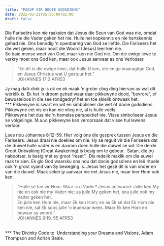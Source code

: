 ```yaml
---
title: "PASOP VIR DOOIE GODSDIENS"
date: 2022-03-21T05:56:00+02:00
draft: false
---
```

<html>
 <head></head>
 <body>
  <p>Die Fariseërs kon nie raaksien dat Jesus die Seun van God was nie, omdat hulle nie die Vader geken het nie. Hulle het kopkennis en nie hartskennis gehad nie. Ons benodig ‘n openbaring van God se liefde. Die Fariseërs het die wet geken, maar nooit die Woord (Jesus) leer ken nie.&nbsp;<br>So baie mense weet van God, maar ken nie God nie. Om die ewige lewe te verkry moet ons God ken, maar ook Jesus aanvaar as ons Verlosser.</p>
  <blockquote>
   <p>“En dit is die ewige lewe, dat hulle U ken, die enige waaragtige God, en Jesus Christus wat U gestuur het.”<br>‭‭JOHANNES‬ ‭17:3‬ ‭AFR53‬‬</p>
  </blockquote>
  <p>Jy mag dalk dink jy is ok en ek maak ‘n groter ding ding hiervan as wat dit werklik is. Ek het ‘n droom gehad waar daar pikkewyne dood, “bevrore”, of bewusteloos in die see rondgedryf het en toe skielik ontwaak het.&nbsp;<br>*** Pikkewyne is swart en wit en simboliseer die wet of dooie godsdiens. Pikkewyne eet vis en kan nie vlieg nie, al is hulle voëls.&nbsp;<br>Pikkewyne het dus nie ‘n hemelse perspektief nie. Visse simboliseer Jesus se volgelinge. M.a.w. pikkewyne kan veroorsaak dat visse hul lewens verloor.</p>
  <p>Lees nou Johannes 8:12-59. Hier volg ons die gesprek tussen Jesus en die Fariseërs. Jesus draai nie doekies om nie. Hy sê reguit vir die Fariseërs dat die duiwel hulle vader is en daarom doen hulle die duiwel se wil. Die derde Groot Ontwaking (Great Awakening) is besig om te gebeur. &nbsp;Satan, die ou nabootser, is besig met sy groot “reset”. &nbsp;Dis redelik maklik om die euwel raak te sien. Ek glo God waarsku ons nou dat dooie godsdiens en leë rituele ook ‘n groot vyand van Sy beweging is. Jesus het gesê dit is van onder en van die duiwel. Maak seker jy aanvaar nie net Jesus nie, maar leer Hom ook ken.</p>
  <blockquote>
   <p>“Hulle sê toe vir Hom: Waar is u Vader? Jesus antwoord: Julle ken My nie en ook nie my Vader nie; as julle My geken het, sou julle ook my Vader geken het.&nbsp;<br>En julle ken Hom nie, maar Ek ken Hom; en as Ek sê dat Ek Hom nie ken nie, sal Ek soos julle 'n leuenaar wees. Maar Ek ken Hom en bewaar sy woord.”<br>‭‭JOHANNES‬ ‭8:19, 55‬ ‭AFR53‬‬</p>
  </blockquote>
  <p><br>*** The Divinity Code to &nbsp;Understanding your Dreams and Visions, Adam Thompson and Adrian Beale.</p>
 </body>
</html>